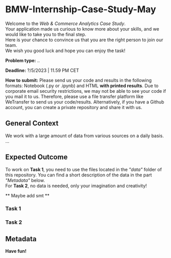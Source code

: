 # BMW-Internship-Case-Study-May

Welcome to the *Web & Commerce Analytics Case Study*.<br>
Your application made us curious to know more about your skills, and we would like to take you to the final step.<br>
Here is your chance to convince us that you are the right person to join our team.<br>
We wish you good luck and hope you can enjoy the task!<br>

**Problem type:** .. <br>

**Deadline:** ?/5/2023 | 11.59 PM CET

**How to submit:**
Please send us your code and results in the following formats: Notebook (.py or .ipynb) and HTML **with printed results**. Due to corporate email security restrictions, we may not be able to see your code if you mail it to us. Therefore, please use a file transfer platform like WeTransfer to send us your code/results. Alternatively, if you have a Github account, you can create a private repository and share it with us.

## General Context

We work with a large amount of data from various sources on a daily basis.  ...

## Expected Outcome

To work on **Task 1**, you need to use the files located in the *"data"* folder of this repository. You can find a short description of the data in the part *"Metadata"* below.<br>
For **Task 2**, no data is needed, only your imagination and creativity! 

** Maybe add smt **

### Task 1

### Task 2

## Metadata

**Have fun!**
